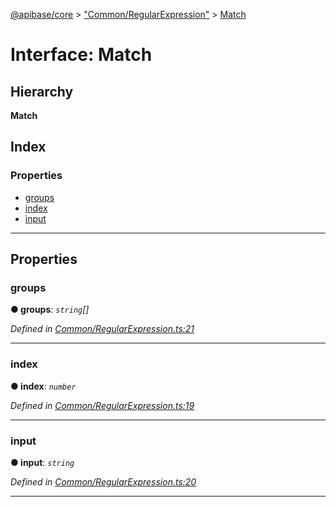 [@apibase/core](../README.md) > ["Common/RegularExpression"](../modules/_common_regularexpression_.md) > [Match](../interfaces/_common_regularexpression_.match.md)

# Interface: Match

## Hierarchy

**Match**

## Index

### Properties

* [groups](_common_regularexpression_.match.md#groups)
* [index](_common_regularexpression_.match.md#index)
* [input](_common_regularexpression_.match.md#input)

---

## Properties

<a id="groups"></a>

###  groups

**● groups**: *`string`[]*

*Defined in [Common/RegularExpression.ts:21](https://github.com/chapterjason/APIBase/blob/2632bf5/packages/core/src/Common/RegularExpression.ts#L21)*

___
<a id="index"></a>

###  index

**● index**: *`number`*

*Defined in [Common/RegularExpression.ts:19](https://github.com/chapterjason/APIBase/blob/2632bf5/packages/core/src/Common/RegularExpression.ts#L19)*

___
<a id="input"></a>

###  input

**● input**: *`string`*

*Defined in [Common/RegularExpression.ts:20](https://github.com/chapterjason/APIBase/blob/2632bf5/packages/core/src/Common/RegularExpression.ts#L20)*

___

